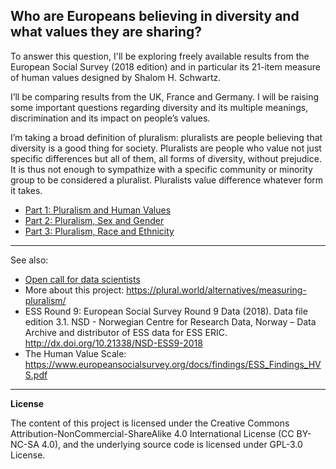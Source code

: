 ## Who are Europeans believing in diversity and what values they are sharing? 

To answer this question, I'll be exploring freely available results from the European Social Survey (2018 edition) and in particular its 21-item measure of human values designed by Shalom H. Schwartz.

I’ll be comparing results from the UK, France and Germany. I will be raising some important questions regarding diversity and its multiple meanings, discrimination and its impact on people’s values.

I’m taking a broad definition of pluralism: pluralists are people believing that diversity is a good thing for society. Pluralists are people who value not just specific differences but all of them, all forms of diversity, without prejudice. It is thus not enough to sympathize with a specific community or minority group to be considered a pluralist. Pluralists value difference whatever form it takes.

- [Part 1: Pluralism and Human Values](1_Pluralism_Human_Values.ipynb)
- [Part 2: Pluralism, Sex and Gender](2_Pluralism_Sex&Gender.ipynb)
- [Part 3: Pluralism, Race and Ethnicity](3_Pluralism_Race&Ethnicity.ipynb)

---
See also:
- [Open call for data scientists](https://github.com/bruchansky/pluralism)
- More about this project: https://plural.world/alternatives/measuring-pluralism/
- ESS Round 9: European Social Survey Round 9 Data (2018). Data file edition 3.1. NSD - Norwegian Centre for Research Data, Norway – Data Archive and distributor of ESS data for ESS ERIC. http://dx.doi.org/10.21338/NSD-ESS9-2018
- The Human Value Scale: https://www.europeansocialsurvey.org/docs/findings/ESS_Findings_HVS.pdf

---
**License**

The content of this project is licensed under the Creative Commons Attribution-NonCommercial-ShareAlike 4.0 International License (CC BY-NC-SA 4.0), and the underlying source code is licensed under GPL-3.0 License.

